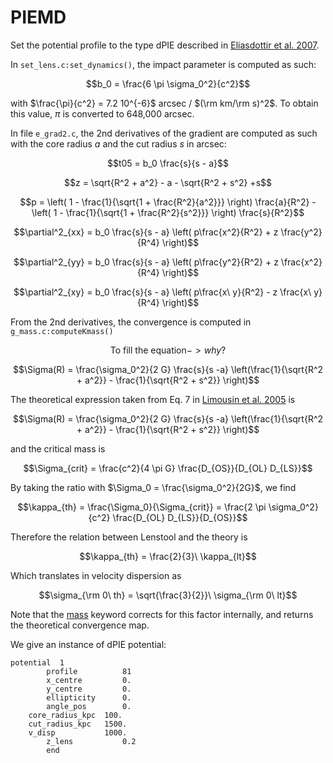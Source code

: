 # PIEMD

Set the potential profile to the type dPIE described in [Eliasdottir et al. 2007](http://arxiv.org/abs/0710.5636).


In `set_lens.c:set_dynamics()`, the impact parameter is computed as such:

$$b_0 = \frac{6 \pi \sigma_0^2}{c^2}$$

with $\frac{\pi}{c^2} = 7.2 10^{-6}$ arcsec / $(\rm km/\rm s)^2$. To obtain this value, $\pi$ is converted to 648,000 arcsec.


In file `e_grad2.c`, the 2nd derivatives of the gradient are computed as such with the core radius $a$ and the cut radius $s$ in arcsec:

$$t05 = b_0 \frac{s}{s - a}$$

$$z = \sqrt{R^2 + a^2} - a - \sqrt{R^2 + s^2} +s$$

$$p = \left( 1 - \frac{1}{\sqrt{1 + \frac{R^2}{a^2}}} \right) \frac{a}{R^2} - \left( 1 - \frac{1}{\sqrt{1 + \frac{R^2}{s^2}}} \right) \frac{s}{R^2}$$

$$\partial^2_{xx} = b_0 \frac{s}{s - a} \left( p\frac{x^2}{R^2} + z \frac{y^2}{R^4} \right)$$

$$\partial^2_{yy} = b_0 \frac{s}{s - a} \left( p\frac{y^2}{R^2} + z \frac{x^2}{R^4} \right)$$

$$\partial^2_{xy} = b_0 \frac{s}{s - a} \left( p\frac{x\ y}{R^2} - z \frac{x\ y}{R^4} \right)$$

From the 2nd derivatives, the convergence is computed in `g_mass.c:computeKmass()`

$$\text{To fill the equation} -> why?$$

$$\Sigma(R) = \frac{\sigma_0^2}{2 G} \frac{s}{s -a} \left(\frac{1}{\sqrt{R^2 + a^2}} - \frac{1}{\sqrt{R^2 + s^2}} \right)$$

The theoretical expression taken from Eq. 7 in [Limousin et al. 2005](http://arxiv.org/abs/astro-ph/0405607) is


$$\Sigma(R) = \frac{\sigma_0^2}{2 G} \frac{s}{s -a} \left(\frac{1}{\sqrt{R^2 + a^2}} - \frac{1}{\sqrt{R^2 + s^2}} \right)$$


and the critical mass is 

$$\Sigma_{crit} = \frac{c^2}{4 \pi G} \frac{D_{OS}}{D_{OL} D_{LS}}$$

By taking the ratio with $\Sigma_0 = \frac{\sigma_0^2}{2G}$, we find 


$$\kappa_{th} = \frac{\Sigma_0}{\Sigma_{crit}} = \frac{2 \pi \sigma_0^2}{c^2} \frac{D_{OL} D_{LS}}{D_{OS}}$$

Therefore the relation between Lenstool and the theory is 

$$\kappa_{th} = \frac{2}{3}\ \kappa_{lt}$$

Which translates in velocity dispersion as

$$\sigma_{\rm 0\ th} = \sqrt{\frac{3}{2}}\ \sigma_{\rm 0\ lt}$$

Note that the  [mass]() keyword corrects for this factor internally, and returns the theoretical convergence map.

We give an instance of dPIE potential:
```
potential  1
        profile          81
        x_centre         0.
        y_centre         0.
        ellipticity      0.
        angle_pos        0.
	core_radius_kpc  100.
	cut_radius_kpc   1500.
	v_disp           1000.
        z_lens           0.2
        end
```

